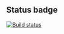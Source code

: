 ## Status badge
[![Build status](https://ci.appveyor.com/api/projects/status/kryffd7hcejqkxvw?svg=true)](https://ci.appveyor.com/project/wee-owl/async-await)